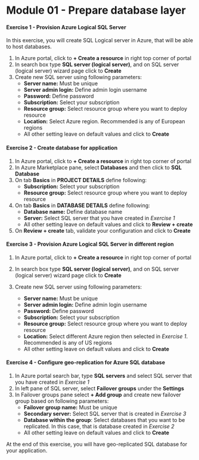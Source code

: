 # Module 01 - Prepare database layer

#### Exercise 1 - Provision Azure Logical SQL Server

In this exercise, you will create SQL Logical server in Azure, that will be able to host databases.

1. In Azure portal, click to **+ Create a resource** in right top corner of portal
2. In search box type **SQL server (logical server)**, and on SQL server (logical server) wizard page click to **Create**
3. Create new SQL server using following parameters:
   - **Server name:** Must be unique
   - **Server admin login:** Define admin login username
   - **Password:** Define password
   - **Subscription:** Select your subscription
   - **Resource group:** Select resource group where you want to deploy resource
   - **Location:** Select Azure region. Recommended is any of European regions
   - All other setting leave on default values and click to **Create**

#### Exercise 2 - Create database for application

1. In Azure portal, click to **+ Create a resource** in right top corner of portal
2. In Azure Marketplace pane, select **Databases** and then click to **SQL Database**
3. On tab **Basics** in **PROJECT DETAILS** define following:
   - **Subscription:** Select your subscription
   - **Resource group:** Select resource group where you want to deploy resource
4. On tab **Basics** in **DATABASE DETAILS** define following:
   - **Database name:** Define database name
   - **Server:** Select SQL server that you have created in *Exercise 1*
   - All other setting leave on default values and click to **Review + create**
5. On **Review + create** tab, validate your configuration and click to **Create**

#### Exercise 3 - Provision Azure Logical SQL Server in different region

1. In Azure portal, click to **+ Create a resource** in right top corner of portal

2. In search box type **SQL server (logical server)**, and on SQL server (logical server) wizard page click to **Create**

3. Create new SQL server using following parameters:

   - **Server name:** Must be unique
   - **Server admin login:** Define admin login username
   - **Password:** Define password
   - **Subscription:** Select your subscription
   - **Resource group:** Select resource group where you want to deploy resource
   - **Location:** Select different Azure region then selected in *Exercise 1*. Recommended is any of US regions
   - All other setting leave on default values and click to **Create**

#### Exercise 4 - Configure geo-replication for Azure SQL database

1. In Azure portal search bar, type **SQL servers** and select SQL server that you have created in *Exercise 1*
2. In left pane of SQL server, select **Failover groups** under the **Settings**
3. In Failover groups pane select **+ Add group** and create new failover group based on following parameters:
   - **Failover group name:** Must be unique
   - **Secondary server:** Select SQL server that is created in *Exercise 3*
   - **Database within the group**: Select databases that you want to be replicated. In this case, that is database created in *Exercise 2*
   - All other setting leave on default values and click to **Create**



At the end of this exercise, you will have geo-replicated SQL database for your application.